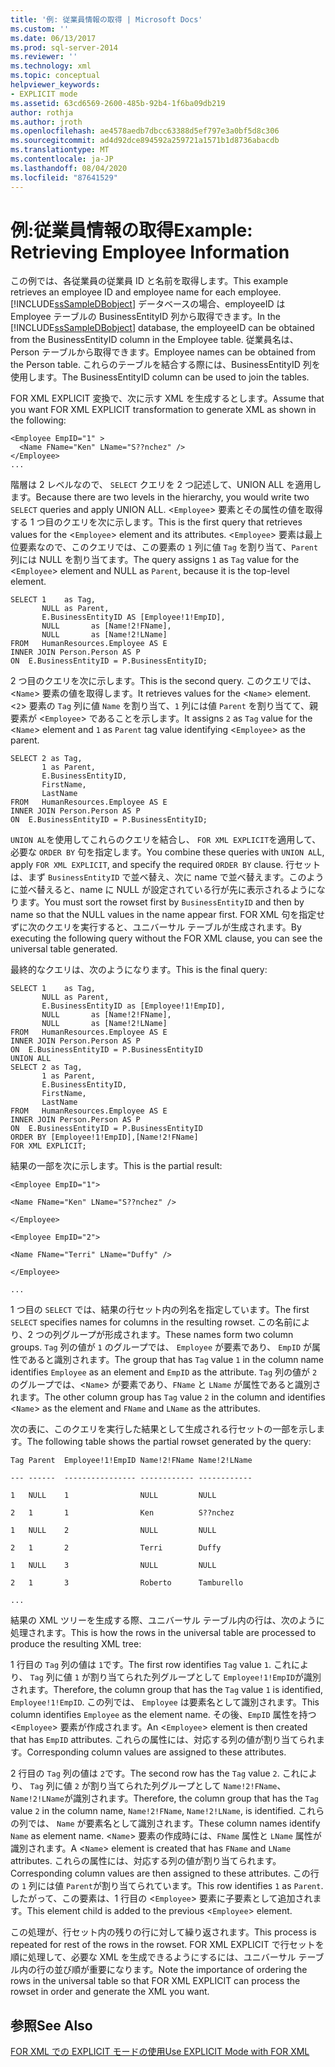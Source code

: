 ```yaml
---
title: '例: 従業員情報の取得 | Microsoft Docs'
ms.custom: ''
ms.date: 06/13/2017
ms.prod: sql-server-2014
ms.reviewer: ''
ms.technology: xml
ms.topic: conceptual
helpviewer_keywords:
- EXPLICIT mode
ms.assetid: 63cd6569-2600-485b-92b4-1f6ba09db219
author: rothja
ms.author: jroth
ms.openlocfilehash: ae4578aedb7dbcc63388d5ef797e3a0bf5d8c306
ms.sourcegitcommit: ad4d92dce894592a259721a1571b1d8736abacdb
ms.translationtype: MT
ms.contentlocale: ja-JP
ms.lasthandoff: 08/04/2020
ms.locfileid: "87641529"
---
```

# <a name="example-retrieving-employee-information"></a><span data-ttu-id="ea9ad-102">例:従業員情報の取得</span><span class="sxs-lookup"><span data-stu-id="ea9ad-102">Example: Retrieving Employee Information</span></span>
  <span data-ttu-id="ea9ad-103">この例では、各従業員の従業員 ID と名前を取得します。</span><span class="sxs-lookup"><span data-stu-id="ea9ad-103">This example retrieves an employee ID and employee name for each employee.</span></span> <span data-ttu-id="ea9ad-104">[!INCLUDE[ssSampleDBobject](../../includes/sssampledbobject-md.md)] データベースの場合、employeeID は Employee テーブルの BusinessEntityID 列から取得できます。</span><span class="sxs-lookup"><span data-stu-id="ea9ad-104">In the [!INCLUDE[ssSampleDBobject](../../includes/sssampledbobject-md.md)] database, the employeeID can be obtained from the BusinessEntityID column in the Employee table.</span></span> <span data-ttu-id="ea9ad-105">従業員名は、Person テーブルから取得できます。</span><span class="sxs-lookup"><span data-stu-id="ea9ad-105">Employee names can be obtained from the Person table.</span></span> <span data-ttu-id="ea9ad-106">これらのテーブルを結合する際には、BusinessEntityID 列を使用します。</span><span class="sxs-lookup"><span data-stu-id="ea9ad-106">The BusinessEntityID column can be used to join the tables.</span></span>  
  
 <span data-ttu-id="ea9ad-107">FOR XML EXPLICIT 変換で、次に示す XML を生成するとします。</span><span class="sxs-lookup"><span data-stu-id="ea9ad-107">Assume that you want FOR XML EXPLICIT transformation to generate XML as shown in the following:</span></span>  
  
```  
<Employee EmpID="1" >  
  <Name FName="Ken" LName="S??nchez" />  
</Employee>  
...  
```  
  
 <span data-ttu-id="ea9ad-108">階層は 2 レベルなので、 `SELECT` クエリを 2 つ記述して、UNION ALL を適用します。</span><span class="sxs-lookup"><span data-stu-id="ea9ad-108">Because there are two levels in the hierarchy, you would write two `SELECT` queries and apply UNION ALL.</span></span> <span data-ttu-id="ea9ad-109"><`Employee`> 要素とその属性の値を取得する 1 つ目のクエリを次に示します。</span><span class="sxs-lookup"><span data-stu-id="ea9ad-109">This is the first query that retrieves values for the <`Employee`> element and its attributes.</span></span> <span data-ttu-id="ea9ad-110"><`Employee`> 要素は最上位要素なので、このクエリでは、この要素の `1` 列に値 `Tag` を割り当て、`Parent` 列には NULL を割り当てます。</span><span class="sxs-lookup"><span data-stu-id="ea9ad-110">The query assigns `1` as `Tag` value for the <`Employee`> element and NULL as `Parent`, because it is the top-level element.</span></span>  
  
```  
SELECT 1    as Tag,  
       NULL as Parent,  
       E.BusinessEntityID AS [Employee!1!EmpID],  
       NULL       as [Name!2!FName],  
       NULL       as [Name!2!LName]  
FROM   HumanResources.Employee AS E  
INNER JOIN Person.Person AS P  
ON  E.BusinessEntityID = P.BusinessEntityID;  
```  
  
 <span data-ttu-id="ea9ad-111">2 つ目のクエリを次に示します。</span><span class="sxs-lookup"><span data-stu-id="ea9ad-111">This is the second query.</span></span> <span data-ttu-id="ea9ad-112">このクエリでは、<`Name`> 要素の値を取得します。</span><span class="sxs-lookup"><span data-stu-id="ea9ad-112">It retrieves values for the <`Name`> element.</span></span> <span data-ttu-id="ea9ad-113"><`2`> 要素の `Tag` 列に値 `Name` を割り当て、`1` 列には値 `Parent` を割り当てて、親要素が <`Employee`> であることを示します。</span><span class="sxs-lookup"><span data-stu-id="ea9ad-113">It assigns `2` as `Tag` value for the <`Name`> element and `1` as `Parent` tag value identifying <`Employee`> as the parent.</span></span>  
  
```  
SELECT 2 as Tag,  
       1 as Parent,  
       E.BusinessEntityID,  
       FirstName,   
       LastName   
FROM   HumanResources.Employee AS E  
INNER JOIN Person.Person AS P  
ON  E.BusinessEntityID = P.BusinessEntityID;  
```  
  
 <span data-ttu-id="ea9ad-114">`UNION AL`を使用してこれらのクエリを結合し、 `FOR XML EXPLICIT`を適用して、必要な `ORDER BY` 句を指定します。</span><span class="sxs-lookup"><span data-stu-id="ea9ad-114">You combine these queries with `UNION AL`L, apply `FOR XML EXPLICIT`, and specify the required `ORDER BY` clause.</span></span> <span data-ttu-id="ea9ad-115">行セットは、まず `BusinessEntityID` で並べ替え、次に name で並べ替えます。このように並べ替えると、name に NULL が設定されている行が先に表示されるようになります。</span><span class="sxs-lookup"><span data-stu-id="ea9ad-115">You must sort the rowset first by `BusinessEntityID` and then by name so that the NULL values in the name appear first.</span></span> <span data-ttu-id="ea9ad-116">FOR XML 句を指定せずに次のクエリを実行すると、ユニバーサル テーブルが生成されます。</span><span class="sxs-lookup"><span data-stu-id="ea9ad-116">By executing the following query without the FOR XML clause, you can see the universal table generated.</span></span>  
  
 <span data-ttu-id="ea9ad-117">最終的なクエリは、次のようになります。</span><span class="sxs-lookup"><span data-stu-id="ea9ad-117">This is the final query:</span></span>  
  
```  
SELECT 1    as Tag,  
       NULL as Parent,  
       E.BusinessEntityID as [Employee!1!EmpID],  
       NULL       as [Name!2!FName],  
       NULL       as [Name!2!LName]  
FROM   HumanResources.Employee AS E  
INNER JOIN Person.Person AS P  
ON  E.BusinessEntityID = P.BusinessEntityID  
UNION ALL  
SELECT 2 as Tag,  
       1 as Parent,  
       E.BusinessEntityID,  
       FirstName,   
       LastName   
FROM   HumanResources.Employee AS E  
INNER JOIN Person.Person AS P  
ON  E.BusinessEntityID = P.BusinessEntityID  
ORDER BY [Employee!1!EmpID],[Name!2!FName]  
FOR XML EXPLICIT;  
```  
  
 <span data-ttu-id="ea9ad-118">結果の一部を次に示します。</span><span class="sxs-lookup"><span data-stu-id="ea9ad-118">This is the partial result:</span></span>  
  
 `<Employee EmpID="1">`  
  
 `<Name FName="Ken" LName="S??nchez" />`  
  
 `</Employee>`  
  
 `<Employee EmpID="2">`  
  
 `<Name FName="Terri" LName="Duffy" />`  
  
 `</Employee>`  
  
 `...`  
  
 <span data-ttu-id="ea9ad-119">1 つ目の `SELECT` では、結果の行セット内の列名を指定しています。</span><span class="sxs-lookup"><span data-stu-id="ea9ad-119">The first `SELECT` specifies names for columns in the resulting rowset.</span></span> <span data-ttu-id="ea9ad-120">この名前により、2 つの列グループが形成されます。</span><span class="sxs-lookup"><span data-stu-id="ea9ad-120">These names form two column groups.</span></span> <span data-ttu-id="ea9ad-121">`Tag` 列の値が `1` のグループでは、 `Employee` が要素であり、 `EmpID` が属性であると識別されます。</span><span class="sxs-lookup"><span data-stu-id="ea9ad-121">The group that has `Tag` value `1` in the column name identifies `Employee` as an element and `EmpID` as the attribute.</span></span> <span data-ttu-id="ea9ad-122">`Tag` 列の値が `2` のグループでは、<`Name`> が要素であり、`FName` と `LName` が属性であると識別されます。</span><span class="sxs-lookup"><span data-stu-id="ea9ad-122">The other column group has `Tag` value `2` in the column and identifies <`Name`> as the element and `FName` and `LName` as the attributes.</span></span>  
  
 <span data-ttu-id="ea9ad-123">次の表に、このクエリを実行した結果として生成される行セットの一部を示します。</span><span class="sxs-lookup"><span data-stu-id="ea9ad-123">The following table shows the partial rowset generated by the query:</span></span>  
  
 `Tag Parent  Employee!1!EmpID Name!2!FName Name!2!LName`  
  
 `--- ------  ---------------- ------------ ------------`  
  
 `1   NULL    1                NULL         NULL`  
  
 `2   1       1                Ken          S??nchez`  
  
 `1   NULL    2                NULL         NULL`  
  
 `2   1       2                Terri        Duffy`  
  
 `1   NULL    3                NULL         NULL`  
  
 `2   1       3                Roberto      Tamburello`  
  
 `...`  
  
 <span data-ttu-id="ea9ad-124">結果の XML ツリーを生成する際、ユニバーサル テーブル内の行は、次のように処理されます。</span><span class="sxs-lookup"><span data-stu-id="ea9ad-124">This is how the rows in the universal table are processed to produce the resulting XML tree:</span></span>  
  
 <span data-ttu-id="ea9ad-125">1 行目の `Tag` 列の値は `1`です。</span><span class="sxs-lookup"><span data-stu-id="ea9ad-125">The first row identifies `Tag` value `1`.</span></span> <span data-ttu-id="ea9ad-126">これにより、 `Tag` 列に値 `1` が割り当てられた列グループとして `Employee!1!EmpID`が識別されます。</span><span class="sxs-lookup"><span data-stu-id="ea9ad-126">Therefore, the column group that has the `Tag` value `1` is identified, `Employee!1!EmpID`.</span></span> <span data-ttu-id="ea9ad-127">この列では、 `Employee` は要素名として識別されます。</span><span class="sxs-lookup"><span data-stu-id="ea9ad-127">This column identifies `Employee` as the element name.</span></span> <span data-ttu-id="ea9ad-128">その後、`EmpID` 属性を持つ <`Employee`> 要素が作成されます。</span><span class="sxs-lookup"><span data-stu-id="ea9ad-128">An <`Employee`> element is then created that has `EmpID` attributes.</span></span> <span data-ttu-id="ea9ad-129">これらの属性には、対応する列の値が割り当てられます。</span><span class="sxs-lookup"><span data-stu-id="ea9ad-129">Corresponding column values are assigned to these attributes.</span></span>  
  
 <span data-ttu-id="ea9ad-130">2 行目の `Tag` 列の値は `2`です。</span><span class="sxs-lookup"><span data-stu-id="ea9ad-130">The second row has the `Tag` value `2`.</span></span> <span data-ttu-id="ea9ad-131">これにより、 `Tag` 列に値 `2` が割り当てられた列グループとして `Name!2!FName`、 `Name!2!LName`が識別されます。</span><span class="sxs-lookup"><span data-stu-id="ea9ad-131">Therefore, the column group that has the `Tag` value `2` in the column name, `Name!2!FName`, `Name!2!LName`, is identified.</span></span> <span data-ttu-id="ea9ad-132">これらの列では、 `Name` が要素名として識別されます。</span><span class="sxs-lookup"><span data-stu-id="ea9ad-132">These column names identify `Name` as element name.</span></span> <span data-ttu-id="ea9ad-133"><`Name`> 要素の作成時には、`FName` 属性と `LName` 属性が識別されます。</span><span class="sxs-lookup"><span data-stu-id="ea9ad-133">A <`Name`> element is created that has `FName` and `LName` attributes.</span></span> <span data-ttu-id="ea9ad-134">これらの属性には、対応する列の値が割り当てられます。</span><span class="sxs-lookup"><span data-stu-id="ea9ad-134">Corresponding column values are then assigned to these attributes.</span></span> <span data-ttu-id="ea9ad-135">この行の `1` 列には値 `Parent`が割り当てられています。</span><span class="sxs-lookup"><span data-stu-id="ea9ad-135">This row identifies `1` as `Parent`.</span></span> <span data-ttu-id="ea9ad-136">したがって、この要素は、1 行目の <`Employee`> 要素に子要素として追加されます。</span><span class="sxs-lookup"><span data-stu-id="ea9ad-136">This element child is added to the previous <`Employee`> element.</span></span>  
  
 <span data-ttu-id="ea9ad-137">この処理が、行セット内の残りの行に対して繰り返されます。</span><span class="sxs-lookup"><span data-stu-id="ea9ad-137">This process is repeated for rest of the rows in the rowset.</span></span> <span data-ttu-id="ea9ad-138">FOR XML EXPLICIT で行セットを順に処理して、必要な XML を生成できるようにするには、ユニバーサル テーブル内の行の並び順が重要になります。</span><span class="sxs-lookup"><span data-stu-id="ea9ad-138">Note the importance of ordering the rows in the universal table so that FOR XML EXPLICIT can process the rowset in order and generate the XML you want.</span></span>  
  
## <a name="see-also"></a><span data-ttu-id="ea9ad-139">参照</span><span class="sxs-lookup"><span data-stu-id="ea9ad-139">See Also</span></span>  
 [<span data-ttu-id="ea9ad-140">FOR XML での EXPLICIT モードの使用</span><span class="sxs-lookup"><span data-stu-id="ea9ad-140">Use EXPLICIT Mode with FOR XML</span></span>](use-explicit-mode-with-for-xml.md)  
  
  
